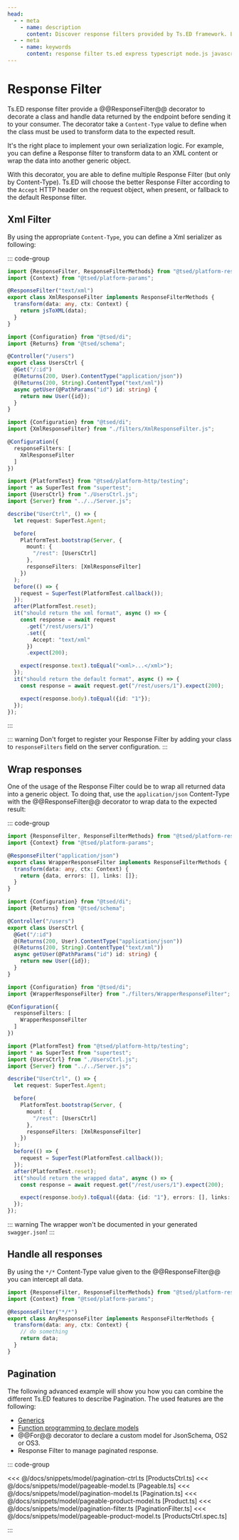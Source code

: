 ```yaml
---
head:
  - - meta
    - name: description
      content: Discover response filters provided by Ts.ED framework. Learn how to transform and customize API responses using classes to enhance your application's data flow.
  - - meta
    - name: keywords
      content: response filter ts.ed express typescript node.js javascript decorators jsonschema class models
---
```


# Response Filter

Ts.ED response filter provide a @@ResponseFilter@@ decorator to decorate a class and handle data returned by the endpoint before sending it to your consumer.
The decorator take a `Content-Type` value to define when the class must be used to transform data to the expected result.

It's the right place to implement your own serialization logic. For example, you can define a Response filter to transform data to an XML content or wrap the data into another generic object.

With this decorator, you are able to define multiple Response Filter (but only by Content-Type). Ts.ED will choose the better
Response Filter according to the `Accept` HTTP header on the request object, when present, or fallback to the default Response filter.

## Xml Filter

By using the appropriate `Content-Type`, you can define a Xml serializer as following:

::: code-group

```typescript [XmlResponseFilter.ts]
import {ResponseFilter, ResponseFilterMethods} from "@tsed/platform-response-filter";
import {Context} from "@tsed/platform-params";

@ResponseFilter("text/xml")
export class XmlResponseFilter implements ResponseFilterMethods {
  transform(data: any, ctx: Context) {
    return jsToXML(data);
  }
}
```

```typescript [UserCtrl.ts]
import {Configuration} from "@tsed/di";
import {Returns} from "@tsed/schema";

@Controller("/users")
export class UsersCtrl {
  @Get("/:id")
  @(Returns(200, User).ContentType("application/json"))
  @(Returns(200, String).ContentType("text/xml"))
  async getUser(@PathParams("id") id: string) {
    return new User({id});
  }
}
```

```typescript [Server.ts]
import {Configuration} from "@tsed/di";
import {XmlResponseFilter} from "./filters/XmlResponseFilter.js";

@Configuration({
  responseFilters: [
    XmlResponseFilter
  ]
})
```

```typescript [UsersCtrl.spec.ts]
import {PlatformTest} from "@tsed/platform-http/testing";
import * as SuperTest from "supertest";
import {UsersCtrl} from "./UsersCtrl.js";
import {Server} from "../../Server.js";

describe("UserCtrl", () => {
  let request: SuperTest.Agent;

  before(
    PlatformTest.bootstrap(Server, {
      mount: {
        "/rest": [UsersCtrl]
      },
      responseFilters: [XmlResponseFilter]
    })
  );
  before(() => {
    request = SuperTest(PlatformTest.callback());
  });
  after(PlatformTest.reset);
  it("should return the xml format", async () => {
    const response = await request
      .get("/rest/users/1")
      .set({
        Accept: "text/xml"
      })
      .expect(200);

    expect(response.text).toEqual("<xml>...</xml>");
  });
  it("should return the default format", async () => {
    const response = await request.get("/rest/users/1").expect(200);

    expect(response.body).toEqual({id: "1"});
  });
});
```

:::

::: warning
Don't forget to register your Response Filter by adding your class to `responseFilters` field on the server configuration.
:::

## Wrap responses

One of the usage of the Response Filter could be to wrap all returned data into a generic object.
To doing that, use the `application/json` Content-Type with the @@ResponseFilter@@ decorator
to wrap data to the expected result:

::: code-group

```typescript [WrapperResponseFilter.ts]
import {ResponseFilter, ResponseFilterMethods} from "@tsed/platform-response-filter";
import {Context} from "@tsed/platform-params";

@ResponseFilter("application/json")
export class WrapperResponseFilter implements ResponseFilterMethods {
  transform(data: any, ctx: Context) {
    return {data, errors: [], links: []};
  }
}
```

```typescript [UserCtrl.ts]
import {Configuration} from "@tsed/di";
import {Returns} from "@tsed/schema";

@Controller("/users")
export class UsersCtrl {
  @Get("/:id")
  @(Returns(200, User).ContentType("application/json"))
  @(Returns(200, String).ContentType("text/xml"))
  async getUser(@PathParams("id") id: string) {
    return new User({id});
  }
}
```

```typescript [Server.ts]
import {Configuration} from "@tsed/di";
import {WrapperResponseFilter} from "./filters/WrapperResponseFilter";

@Configuration({
  responseFilters: [
    WrapperResponseFilter
  ]
})
```

```typescript [UsersCtrl.spec.ts]
import {PlatformTest} from "@tsed/platform-http/testing";
import * as SuperTest from "supertest";
import {UsersCtrl} from "./UsersCtrl.js";
import {Server} from "../../Server.js";

describe("UserCtrl", () => {
  let request: SuperTest.Agent;

  before(
    PlatformTest.bootstrap(Server, {
      mount: {
        "/rest": [UsersCtrl]
      },
      responseFilters: [XmlResponseFilter]
    })
  );
  before(() => {
    request = SuperTest(PlatformTest.callback());
  });
  after(PlatformTest.reset);
  it("should return the wrapped data", async () => {
    const response = await request.get("/rest/users/1").expect(200);

    expect(response.body).toEqual({data: {id: "1"}, errors: [], links: []});
  });
});
```

::: warning
The wrapper won't be documented in your generated `swagger.json`!
:::

## Handle all responses

By using the `*/*` Content-Type value given to the @@ResponseFilter@@ you can intercept all data.

```typescript
import {ResponseFilter, ResponseFilterMethods} from "@tsed/platform-response-filter";
import {Context} from "@tsed/platform-params";

@ResponseFilter("*/*")
export class AnyResponseFilter implements ResponseFilterMethods {
  transform(data: any, ctx: Context) {
    // do something
    return data;
  }
}
```

## Pagination

The following advanced example will show you how you can combine the different Ts.ED features to describe Pagination.
The used features are the following:

- [Generics](/docs/model#generics)
- [Function programming to declare models](/docs/model#using-functions)
- @@For@@ decorator to declare a custom model for JsonSchema, OS2 or OS3.
- Response Filter to manage paginated response.

::: code-group

<<< @/docs/snippets/model/pagination-ctrl.ts [ProductsCtrl.ts]
<<< @/docs/snippets/model/pageable-model.ts [Pageable.ts]
<<< @/docs/snippets/model/pagination-model.ts [Pagination.ts]
<<< @/docs/snippets/model/pageable-product-model.ts [Product.ts]
<<< @/docs/snippets/model/pagination-filter.ts [PaginationFilter.ts]
<<< @/docs/snippets/model/pageable-product-model.ts [ProductsCtrl.spec.ts]

:::
